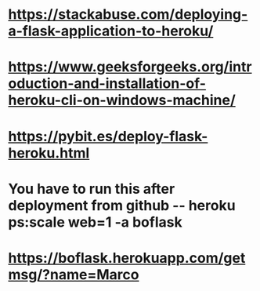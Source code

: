 # https://stackabuse.com/deploying-a-flask-application-to-heroku/
# https://www.geeksforgeeks.org/introduction-and-installation-of-heroku-cli-on-windows-machine/
# https://pybit.es/deploy-flask-heroku.html
# You have to run this after deployment from github -- heroku ps:scale web=1 -a boflask
# https://boflask.herokuapp.com/getmsg/?name=Marco
